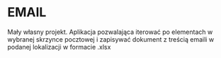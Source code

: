 # EMAIL
Mały własny projekt.
Aplikacja pozwalająca iterować po elementach w wybranej skrzynce pocztowej i zapisywać dokument z treścią emaili w podanej lokalizacji w formacie .xlsx
